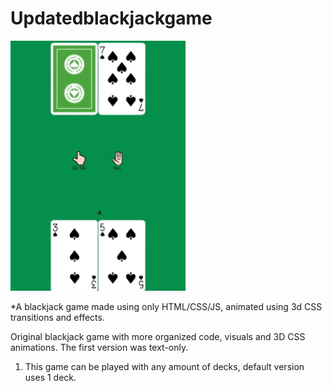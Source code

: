 # Updatedblackjackgame

![alt text](images/blackjackSS.png?raw=true "Title")

\*A blackjack game made using only HTML/CSS/JS, animated using 3d CSS transitions and effects.

Original blackjack game with more organized code, visuals and 3D CSS animations. The first version was text-only.

1. This game can be played with any amount of decks, default version uses 1 deck.
